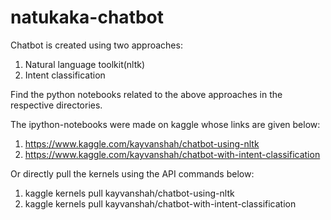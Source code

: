# natukaka-chatbot

Chatbot is created using two approaches:
  1. Natural language toolkit(nltk)
  2. Intent classification

Find the python notebooks related to the above approaches in the respective directories.

The ipython-notebooks were made on kaggle whose links are given below:
  1. https://www.kaggle.com/kayvanshah/chatbot-using-nltk 
  2. https://www.kaggle.com/kayvanshah/chatbot-with-intent-classification
  
Or directly pull the kernels using the API commands below:
  1. kaggle kernels pull kayvanshah/chatbot-using-nltk
  2. kaggle kernels pull kayvanshah/chatbot-with-intent-classification
  
